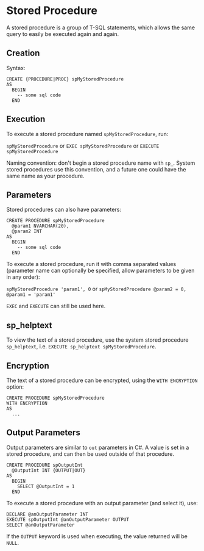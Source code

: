 # Stored Procedure #

A stored procedure is a group of T-SQL statements, which allows the same query to easily be executed again and again.

## Creation ##
Syntax:
```
CREATE {PROCEDURE|PROC} spMyStoredProcedure
AS
  BEGIN
    -- some sql code
  END
```

## Execution ##
To execute a stored procedure named `spMyStoredProcedure`, run:

`spMyStoredProcedure` or `EXEC spMyStoredProcedure` or `EXECUTE spMyStoredProcedure`

Naming convention: don't begin a stored procedure name with `sp_`. System stored procedures use this convention, and a future one could have the same name as your procedure.

## Parameters ##
Stored procedures can also have parameters:
```
CREATE PROCEDURE spMyStoredProcedure
  @param1 NVARCHAR(20),
  @param2 INT
AS
  BEGIN
    -- some sql code
  END
```

To execute a stored procedure, run it with comma separated values (parameter name can optionally be specified, allow parameters to be given in any order):

`spMyStoredProcedure 'param1', 0` or `spMyStoredProcedure @param2 = 0, @param1 = 'param1'`

`EXEC` and `EXECUTE` can still be used here.

## sp_helptext ##
To view the text of a stored procedure, use the system stored procedure `sp_helptext`, i.e. `EXECUTE sp_helptext spMyStoredProcedure`.

## Encryption ##
The text of a stored procedure can be encrypted, using the `WITH ENCRYPTION` option:

```
CREATE PROCEDURE spMyStoredProcedure
WITH ENCRYPTION
AS
  ...
```

## Output Parameters ##
Output parameters are similar to `out` parameters in C#. A value is set in a stored procedure, and can then be used outside of that procedure.

```
CREATE PROCEDURE spOutputInt
  @OutputInt INT {OUTPUT|OUT}
AS
  BEGIN
    SELECT @OutputInt = 1
  END
```

To execute a stored procedure with an output parameter (and select it), use:

```
DECLARE @anOutputParameter INT
EXECUTE spOutputInt @anOutputParameter OUTPUT
SELECT @anOutputParameter
```

If the `OUTPUT` keyword is used when executing, the value returned will be `NULL`.
